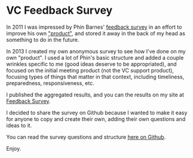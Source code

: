 VC Feedback Survey
========

In 2011 I was impressed by Phin Barnes' [feedback survey](http://www.sneakerheadvc.com/2011/11/17/continuous-feedback-founder-response-sneakerheadvc-product/) in an effort to improve his own ["product"](http://www.sneakerheadvc.com/2011/07/05/vc-product-broken/), and stored it away in the back of my head as something to do in the future.

In 2013 I created my own anonymous survey to see how I've done on my own "product". I used a lot of Phin's basic structure and added a couple wrinkles specific to me (good ideas deserve to be appropriated), and focused on the initial meeting product (not the VC support product), focusing types of things that matter in that context, including timeliness, preparedness, responsiveness, etc.

I published the aggregated results, and you can the results on my site at [Feedback Survey](http://taylordavidson.com/2013/feedback).

I decided to share the survey on Github because I wanted to make it easy for anyone to copy and create their own, adding their own questions and ideas to it.

You can read the survey questions and structure [here on Github](https://github.com/tdavidson/feedback/blob/master/survey).

Enjoy.
